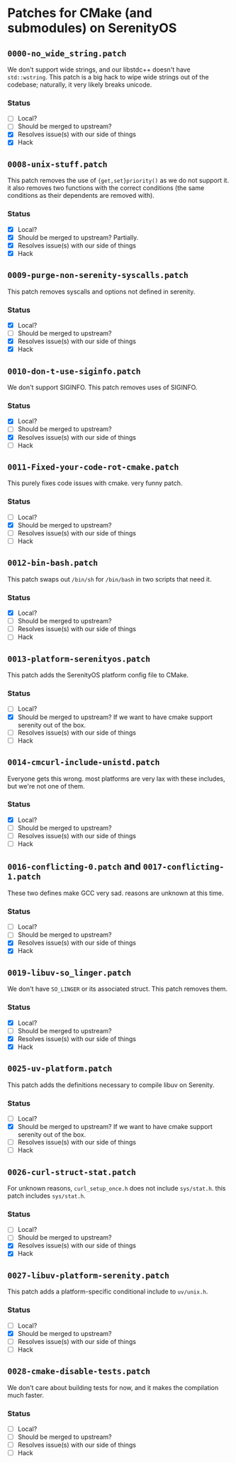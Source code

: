# Patches for CMake (and submodules) on SerenityOS

## `0000-no_wide_string.patch`

We don't support wide strings, and our libstdc++ doesn't have `std::wstring`.
This patch is a big hack to wipe wide strings out of the codebase; naturally, it very likely breaks unicode.

### Status
- [ ] Local?
- [ ] Should be merged to upstream?
- [X] Resolves issue(s) with our side of things
- [X] Hack

## `0008-unix-stuff.patch`

This patch removes the use of `{get,set}priority()` as we do not support it.
it also removes two functions with the correct conditions (the same conditions as their dependents are removed with).

### Status
- [X] Local?
- [X] Should be merged to upstream? Partially.
- [X] Resolves issue(s) with our side of things
- [X] Hack

## `0009-purge-non-serenity-syscalls.patch`

This patch removes syscalls and options not defined in serenity.

### Status
- [X] Local?
- [ ] Should be merged to upstream?
- [X] Resolves issue(s) with our side of things
- [X] Hack

## `0010-don-t-use-siginfo.patch`

We don't support SIGINFO. This patch removes uses of SIGINFO.

### Status
- [X] Local?
- [ ] Should be merged to upstream?
- [X] Resolves issue(s) with our side of things
- [ ] Hack

## `0011-Fixed-your-code-rot-cmake.patch`

This purely fixes code issues with cmake. very funny patch.

### Status
- [ ] Local?
- [X] Should be merged to upstream?
- [ ] Resolves issue(s) with our side of things
- [ ] Hack

## `0012-bin-bash.patch`

This patch swaps out `/bin/sh` for `/bin/bash` in two scripts that need it.

### Status
- [X] Local?
- [ ] Should be merged to upstream?
- [ ] Resolves issue(s) with our side of things
- [ ] Hack

## `0013-platform-serenityos.patch`
This patch adds the SerenityOS platform config file to CMake.

### Status
- [ ] Local?
- [X] Should be merged to upstream? If we want to have cmake support serenity out of the box.
- [ ] Resolves issue(s) with our side of things
- [ ] Hack

## `0014-cmcurl-include-unistd.patch`

Everyone gets this wrong. most platforms are very lax with these includes, but we're not one of them.

### Status
- [X] Local?
- [ ] Should be merged to upstream?
- [ ] Resolves issue(s) with our side of things
- [ ] Hack

## `0016-conflicting-0.patch` and `0017-conflicting-1.patch`

These two defines make GCC very sad. reasons are unknown at this time.

### Status
- [ ] Local?
- [ ] Should be merged to upstream?
- [X] Resolves issue(s) with our side of things
- [X] Hack

## `0019-libuv-so_linger.patch`

We don't have `SO_LINGER` or its associated struct. This patch removes them.

### Status
- [X] Local?
- [ ] Should be merged to upstream?
- [X] Resolves issue(s) with our side of things
- [X] Hack

## `0025-uv-platform.patch`

This patch adds the definitions necessary to compile libuv on Serenity.

### Status
- [ ] Local?
- [X] Should be merged to upstream? If we want to have cmake support serenity out of the box.
- [ ] Resolves issue(s) with our side of things
- [ ] Hack

## `0026-curl-struct-stat.patch`

For unknown reasons, `curl_setup_once.h` does not include `sys/stat.h`. this patch includes `sys/stat.h`.

### Status
- [ ] Local?
- [ ] Should be merged to upstream?
- [X] Resolves issue(s) with our side of things
- [X] Hack

## `0027-libuv-platform-serenity.patch`

This patch adds a platform-specific conditional include to `uv/unix.h`.

### Status
- [ ] Local?
- [X] Should be merged to upstream?
- [ ] Resolves issue(s) with our side of things
- [ ] Hack

## `0028-cmake-disable-tests.patch`

We don't care about building tests for now, and it makes the compilation much faster.

### Status
- [ ] Local?
- [ ] Should be merged to upstream?
- [ ] Resolves issue(s) with our side of things
- [ ] Hack
